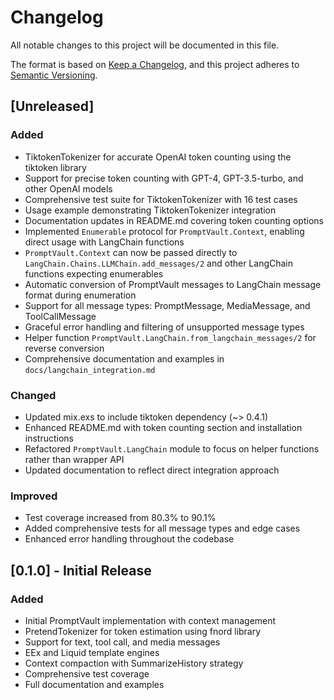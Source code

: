 # Changelog

All notable changes to this project will be documented in this file.

The format is based on [Keep a Changelog](https://keepachangelog.com/en/1.0.0/),
and this project adheres to [Semantic Versioning](https://semver.org/spec/v2.0.0.html).

## [Unreleased]

### Added
- TiktokenTokenizer for accurate OpenAI token counting using the tiktoken library
- Support for precise token counting with GPT-4, GPT-3.5-turbo, and other OpenAI models
- Comprehensive test suite for TiktokenTokenizer with 16 test cases
- Usage example demonstrating TiktokenTokenizer integration
- Documentation updates in README.md covering token counting options
- Implemented `Enumerable` protocol for `PromptVault.Context`, enabling direct usage with LangChain functions
- `PromptVault.Context` can now be passed directly to `LangChain.Chains.LLMChain.add_messages/2` and other LangChain functions expecting enumerables
- Automatic conversion of PromptVault messages to LangChain message format during enumeration
- Support for all message types: PromptMessage, MediaMessage, and ToolCallMessage
- Graceful error handling and filtering of unsupported message types
- Helper function `PromptVault.LangChain.from_langchain_messages/2` for reverse conversion
- Comprehensive documentation and examples in `docs/langchain_integration.md`

### Changed
- Updated mix.exs to include tiktoken dependency (~> 0.4.1)
- Enhanced README.md with token counting section and installation instructions
- Refactored `PromptVault.LangChain` module to focus on helper functions rather than wrapper API
- Updated documentation to reflect direct integration approach

### Improved
- Test coverage increased from 80.3% to 90.1%
- Added comprehensive tests for all message types and edge cases
- Enhanced error handling throughout the codebase

## [0.1.0] - Initial Release

### Added
- Initial PromptVault implementation with context management
- PretendTokenizer for token estimation using fnord library
- Support for text, tool call, and media messages
- EEx and Liquid template engines
- Context compaction with SummarizeHistory strategy
- Comprehensive test coverage
- Full documentation and examples
